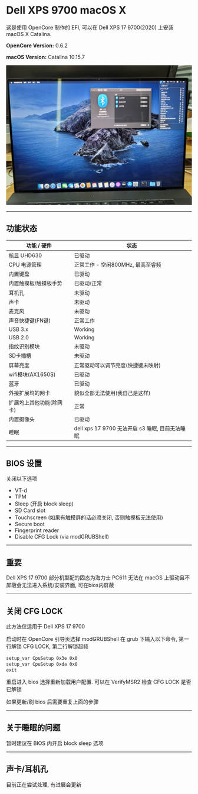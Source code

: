 # Dell XPS 9700 macOS X

这是使用 OpenCore 制作的 EFI, 可以在 Dell XPS 17 9700(2020) 上安装 macOS X Catalina.

<b>OpenCore Version:</b> 0.6.2

<b>macOS Version:</b> Catalina 10.15.7

![](OpenCore-Catalina-XPS-17-9700.jpg)

---

## 功能状态

|功能 / 硬件|状态|
|-|-|
|核显 UHD630 |已驱动|
|CPU 电源管理|正常工作 - 空闲800MHz, 最高至睿频|
|内置键盘|已驱动|
|内置触摸板/触摸板手势|已驱动/正常|
|耳机孔|未驱动|
|声卡|未驱动|
|麦克风|未驱动|
|声音快捷键(FN键)|正常工作|
|USB 3.x|Working|
|USB 2.0|Working|
|指纹识别模块|未驱动|
|SD卡插槽|未驱动|
|屏幕亮度|正常驱动可以调节亮度(快捷键未映射)|
|wifi模块(AX1650S)|已驱动|
|蓝牙|已驱动|
|外接扩展坞的网卡|貌似全部无法使用(我自己是这样)|
|扩展坞上其他功能(除网卡)|正常|
|内置摄像头|已驱动|
|睡眠|dell xps 17 9700 无法开启 s3 睡眠, 目前无法睡眠|

---

## BIOS 设置

关闭以下选项
 - VT-d
 - TPM
 - Sleep (开启 block sleep)
 - SD Card slot
 - Touchscreen (如果有触摸屏的话必须关闭, 否则触摸板无法使用)
 - Secure boot
 - Fingerprint reader
 - Disable CFG Lock (via modGRUBShell)

---

## 重要

Dell XPS 17 9700 部分机型配的固态为海力士 PC611 无法在 macOS 上驱动且不屏蔽会无法进入系统/安装界面, 可在bios内屏蔽

---

## 关闭 CFG LOCK

此方法仅适用于 Dell XPS 17 9700

启动时在 OpenCore 引导页选择 modGRUBShell
在 grub 下输入以下命令, 第一行解锁 CFG LOCK, 第二行解锁超频

```
setup_var CpuSetup 0x3e 0x0
setup_var CpuSetup 0xda 0x0
exit
```

重启进入 bios 选择重新加载用户配置. 可以在 VerifyMSR2 检查 CFG LOCK 是否已解锁

如果更新/刷 bios 后需要重复上面的步骤

---

## 关于睡眠的问题

暂时建议在 BIOS 内开启 block sleep 选项

---

## 声卡/耳机孔

目前正在尝试处理, 有进展会更新